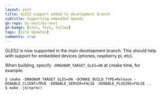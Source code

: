 ```yaml
---
layout: post
title: GLES2 support added to development branch
subtitle: Supporting embedded OpenGL
gh-repo: bz-next/bz-next
gh-badge: [star, fork, follow]
tags: [Site Updates]
comments: true
---
```


GLES2 is now supported in the main development branch. This should help with support for embedded devices (phones, raspberry pi, etc).

When building, specify `-DMAGNUM_TARGET_GLES=ON` at cmake time, for example:

```
$ cmake -DMAGNUM_TARGET_GLES=ON -DCMAKE_BUILD_TYPE=Release -DENABLE_CLIENT=TRUE -DENABLE_SERVER=FALSE -DENABLE_PLUGINS=FALSE ..
$ make -j$(nproc)
```
